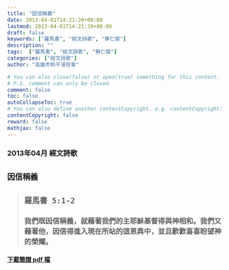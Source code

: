 ```yaml
---
title: "因信稱義"
date: 2013-04-01T14:21:20+08:00
lastmod: 2013-04-01T14:21:20+08:00
draft: false
keywords: ["羅馬書", "經文詩歌", "蔡仁傑"]
description: ""
tags:  ["羅馬書", "經文詩歌", "蔡仁傑"]
categories: ["經文詩歌"]
author: "高雄市和平浸信會"

# You can also close(false) or open(true) something for this content.
# P.S. comment can only be closed
comment: false
toc: false
autoCollapseToc: true
# You can also define another contentCopyright. e.g. contentCopyright: "This is another copyright."
contentCopyright: false
reward: false
mathjax: false
---
```


### 2013年04月 經文詩歌

## `因信稱義`

> ## `羅馬書 5:1-2`
> 
> ### 我們既因信稱義，就藉著我們的主耶穌基督得與神相和。我們又藉著他，因信得進入現在所站的這恩典中，並且歡歡喜喜盼望神的榮耀。

#### [下載簡譜 pdf 檔](/pdf-h/h201304.pdf "因信稱義")